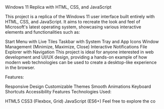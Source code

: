 Windows 11 Replica with HTML, CSS, and JavaScript

This project is a replica of the Windows 11 user interface built entirely with HTML, CSS, and JavaScript.
It aims to recreate the look and feel of Microsoft's latest operating system, showcasing various interactive elements and functionalities such as:

Start Menu with Live Tiles
Taskbar with System Tray and App Icons
Window Management (Minimize, Maximize, Close)
Interactive Notifications
File Explorer with Navigation
This project is ideal for anyone interested in web development and UI/UX design, providing a hands-on example of how modern web technologies can be used to create a desktop-like experience in the browser.

Features:

Responsive Design
Customizable Themes
Smooth Animations
Keyboard Shortcuts
Accessibility Features
Technologies Used:

HTML5
CSS3 (Flexbox, Grid)
JavaScript (ES6+)
Feel free to explore the co
